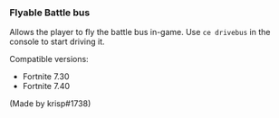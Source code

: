 ### Flyable Battle bus
Allows the player to fly the battle bus in-game. Use `ce drivebus` in the console to start driving it.

Compatible versions:
- Fortnite 7.30
- Fortnite 7.40

(Made by krisp#1738)
